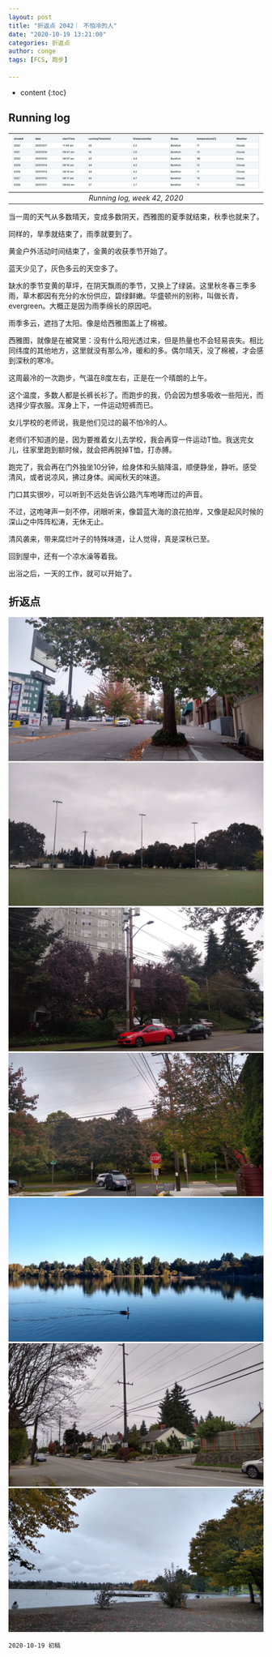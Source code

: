 ```yaml
---
layout: post
title: "折返点 2042｜ 不怕冷的人"
date: "2020-10-19 13:21:00"
categories: 折返点
author: conge
tags: [FCS, 跑步]

---
```

* content
{:toc}



## Running log

| ![Running log, week 42, 2020](/assets/images/折返点/2020_wk42.png) |   
|:--:|   
| *Running log, week 42, 2020* |. 



当一周的天气从多数晴天，变成多数阴天，西雅图的夏季就结束，秋季也就来了。

同样的，旱季就结束了，雨季就要到了。

黄金户外活动时间结束了，金黄的收获季节开始了。

蓝天少见了，灰色多云的天空多了。





缺水的季节变黄的草坪，在阴天飘雨的季节，又换上了绿装。这里秋冬春三季多雨，草木都因有充分的水份供应，碧绿鲜嫩。华盛顿州的别称，叫做长青，evergreen。大概正是因为雨季绵长的原因吧。

雨季多云，遮挡了太阳。像是给西雅图盖上了棉被。

西雅图，就像是在被窝里：没有什么阳光透过来，但是热量也不会轻易丧失。相比同纬度的其他地方，这里就没有那么冷，暖和的多。偶尔晴天，没了棉被，才会感到深秋的寒冷。

这周最冷的一次跑步，气温在8度左右，正是在一个晴朗的上午。

这个温度，多数人都是长裤长衫了。而跑步的我，仍会因为想多吸收一些阳光，而选择少穿衣服。浑身上下，一件运动短裤而已。

女儿学校的老师说，我是他们见过的最不怕冷的人。

老师们不知道的是，因为要推着女儿去学校，我会再穿一件运动T恤。我送完女儿，往家里跑到额时候，就会把再脱掉T恤，打赤膊。

跑完了，我会再在门外独坐10分钟，给身体和头脑降温，顺便静坐，静听。感受清风，或者说凉风，拂过身体。闻闻秋天的味道。

门口其实很吵，可以听到不远处告诉公路汽车咆哮而过的声音。

不过，这咆哮声一刻不停，闭眼听来，像碧蓝大海的浪花拍岸，又像是起风时候的深山之中阵阵松涛，无休无止。

清风袭来，带来腐烂叶子的特殊味道，让人觉得，真是深秋已至。

回到屋中，还有一个凉水澡等着我。

出浴之后，一天的工作，就可以开始了。


## 折返点

![20201011.jpg](/assets/images/折返点/20201011.jpg)  
![20201012.jpg](/assets/images/折返点/20201012.jpg)  
![20201013.jpg](/assets/images/折返点/20201013.jpg)  
![20201014.jpg](/assets/images/折返点/20201014.jpg)  
![20201015.jpg](/assets/images/折返点/20201015.jpg)  
![20201016.jpg](/assets/images/折返点/20201016.jpg)  
![20201017.jpg](/assets/images/折返点/20201017.jpg)

```
2020-10-19 初稿
```


